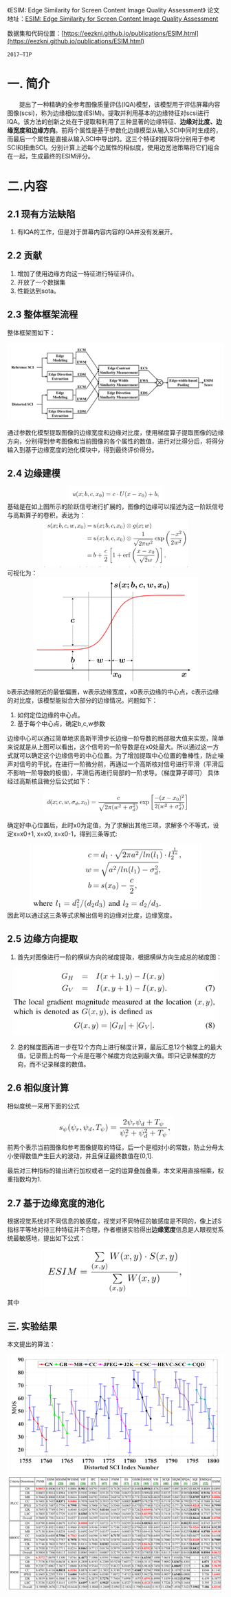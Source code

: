 《ESIM: Edge Similarity for Screen Content Image Quality Assessment》
论文地址：[ESIM: Edge Similarity for Screen Content Image Quality Assessment](https://eezkni.github.io/publications/journal/ESIM/ESIM_ZKNI_TIP17.pdf) 

数据集和代码位置：[https://eezkni.github.io/publications/ESIM.html](https://eezkni.github.io/publications/ESIM.html)

    2017—TIP

# 一. 简介
&nbsp;&nbsp;&nbsp;&nbsp;&nbsp;&nbsp;&nbsp;提出了一种精确的全参考图像质量评估(IQA)模型，该模型用于评估屏幕内容图像(scsi)，称为边缘相似度(ESIM)。提取并利用基本的边缘特征对scsi进行IQA。该方法的创新之处在于提取和利用了三种显著的边缘特征、**边缘对比度、边缘宽度和边缘方向**。前两个属性是基于参数化边缘模型从输入SCI中同时生成的，而最后一个属性是直接从输入SCI中导出的。这三个特征的提取将分别用于参考SCI和扭曲SCI。分别计算上述每个边属性的相似度，使用边宽池策略将它们组合在一起，生成最终的ESIM评分。

# 二.内容
## 2.1 现有方法缺陷
1. 有IQA的工作，但是对于屏幕内容内容的IQA并没有发展开。

## 2.2 贡献
1. 增加了使用边缘方向这一特征进行特征评价。
2. 开放了一个数据集
3. 性能达到sota。

## 2.3 整体框架流程
整体框架图如下：

<div align=center> <img src="../../img/20220318_1.png" style="zoom:70%;" /></div>

通过参数化模型提取图像的边缘宽度和边缘对比度，使用梯度算子提取图像的边缘方向，分别得到参考图像和当前图像的各个属性的数值，进行对比得分后，将得分输入到基于边缘宽度的池化模块中，得到最终评价得分。

## 2.4 边缘建模

<div align=center> <img src="../../img/20220318_2.png" style="zoom:70%;" /></div>
基础是在如上图所示的阶跃信号进行扩展的，图像的边缘可以描述为这一阶跃信号与高斯算子的卷积，表达为：
<div align=center> <img src="../../img/20220318_3.png" style="zoom:70%;" /></div>
可视化为：
<div align=center> <img src="../../img/20220318_4.png" style="zoom:70%;" /></div>
b表示边缘附近的最低偏置，w表示边缘宽度，x0表示边缘的中心点，c表示边缘的对比度，该模型能拟合大部分的边缘情况。问题如下：

1.  如何定位边缘的中心点。
2.  基于每个中心点，确定b,c,w参数

边缘中心可以通过简单地求高斯平滑步长边缘一阶导数的局部极大值来实现，简单来说就是从上图可以看出，这个信号的一阶导数是在x0处最大。所以通过这一方式就可以确定这个边缘信号的中心位置。为了增加提取中心位置的鲁棒性，防止噪声对信号的干扰，在进行一阶微分前，再通过一个高斯核对信号进行平滑（平滑后不影响一阶导数的极值），平滑后再进行局部的一阶求导。（梯度算子即可）
具体经过高斯核且微分后公式如下：
<div align=center> <img src="../../img/20220318_5.png" style="zoom:70%;" /></div>

确定好中心位置后，此时x0为定值，为了求解出其他三项，求解多个不等式，设定x=x0+1, x=x0, x=x0-1，得到三条等式:
<div align=center> <img src="../../img/20220318_6.png" style="zoom:90%;" /></div>
因此可以通过这三条等式求解出信号的边缘对比度，边缘宽度。

## 2.5 边缘方向提取
1. 首先对图像进行一阶的横纵方向的梯度提取，根据横纵方向生成总的梯度图：
 <div align=center> <img src="../../img/20220318_7.png" style="zoom:90%;" /></div>

2. 总的梯度图再进一步在12个方向上进行梯度计算，最后汇总12个梯度上的最大值，记录图上的每一个点是在哪个梯度方向达到最大值。即只记录梯度的方向，而不记录梯度的数值。
## 2.6 相似度计算
相似度统一采用下面的公式
 <div align=center> <img src="../../img/20220318_8.png" style="zoom:90%;" /></div>
 前两个表示当前图像和参考图像提取的特征，后一个是相对小的常数，防止分母太小使得数值产生巨大的波动，并且保证最终数值在(0,1].
 
 最后对三种指标的输出进行加权或者一定的运算叠加叠乘，本文采用直接相乘，权重指数均为1.

 ## 2.7 基于边缘宽度的池化

根据视觉系统对不同信息的敏感度，视觉对不同特征的敏感度是不同的，像上述S指标平等地对待三种特征并不合理，作者根据实验得出**边缘宽度**信息是人眼视觉系统最敏感地，提出如下公式：
 <div align=center> <img src="../../img/20220318_9.png" style="zoom:90%;" /></div>
其中

## 三. 实验结果
本文提出的算法：
 <div align=center> <img src="../../img/20220318_10.png" style="zoom:90%;" /></div>

  <div align=center> <img src="../../img/20220318_11.png" style="zoom:90%;" /></div>